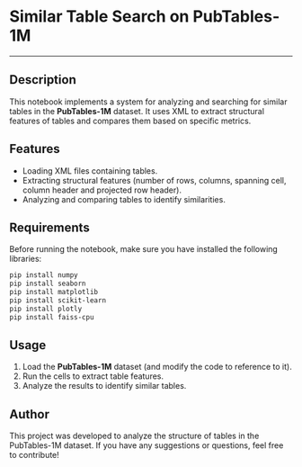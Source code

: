 # Similar Table Search on PubTables-1M

---

## Description
This notebook implements a system for analyzing and searching for similar tables in the **PubTables-1M** dataset. It uses XML to extract structural features of tables and compares them based on specific metrics.

## Features
- Loading XML files containing tables.
- Extracting structural features (number of rows, columns, spanning cell, column header and projected row header).
- Analyzing and comparing tables to identify similarities.

## Requirements
Before running the notebook, make sure you have installed the following libraries:
```bash
pip install numpy
pip install seaborn
pip install matplotlib
pip install scikit-learn
pip install plotly
pip install faiss-cpu
```

## Usage
1. Load the **PubTables-1M** dataset (and modify the code to reference to it).
2. Run the cells to extract table features.
3. Analyze the results to identify similar tables.

## Author
This project was developed to analyze the structure of tables in the PubTables-1M dataset. If you have any suggestions or questions, feel free to contribute!
